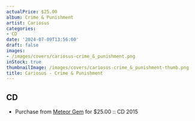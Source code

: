 ```yaml
---
actualPrice: $25.00
album: Crime & Punishment
artist: Cariosus
categories:
- CD
date: '2024-07-09T13:56:00'
draft: false
images:
- /images/covers/cariosus-crime_&_punishment.png
inStock: true
thumbnailImage: /images/covers/cariosus-crime_&_punishment-thumb.png
title: Cariosus - Crime & Punishment
---
```


## CD
* Purchase from [Meteor Gem](https://meteor-gem.com/products/used-cariosus-crime-punishment-cd) for $25.00 :: CD 2015
